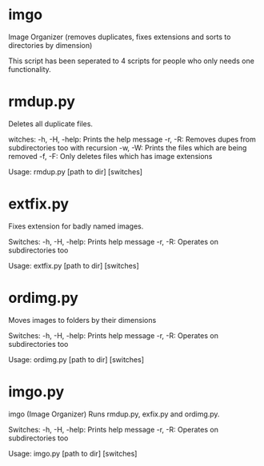 imgo
====

Image Organizer (removes duplicates, fixes extensions and sorts to directories by dimension)


This script has been seperated to 4 scripts for people who only needs one functionality.


rmdup.py
====

Deletes all duplicate files.

witches:
-h, -H, -help: Prints the help message
-r, -R: Removes dupes from subdirectories too with recursion
-w, -W: Prints the files which are being removed
-f, -F: Only deletes files which has image extensions

Usage:
rmdup.py [path to dir] [switches]


extfix.py
====

Fixes extension for badly named images.

Switches:
-h, -H, -help: Prints help message
-r, -R: Operates on subdirectories too

Usage:
extfix.py [path to dir] [switches]


ordimg.py
====

Moves images to folders by their dimensions

Switches:
-h, -H, -help: Prints help message
-r, -R: Operates on subdirectories too

Usage:
ordimg.py [path to dir] [switches]


imgo.py
====

imgo (Image Organizer)
Runs rmdup.py, exfix.py and ordimg.py.

Switches:
-h, -H, -help: Prints help message
-r, -R: Operates on subdirectories too

Usage:
imgo.py [path to dir] [switches]
